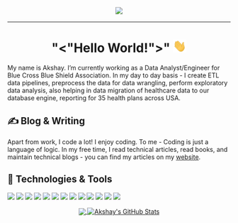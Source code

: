 <html>
<p align="center">
<img src="https://github.com/thompsonemerson/thompsonemerson/raw/master/cover-thompson.png" height="200"/>
</p>
<hr>
<h1 align="center"> "<"Hello World!">" <img src="https://raw.githubusercontent.com/ABSphreak/ABSphreak/master/gifs/Hi.gif" width="30px"></h1>

My name is Akshay. I’m currently working as a Data Analyst/Engineer for Blue Cross Blue Shield Association. In my day to day basis - I create ETL data pipelines, preprocess the data for data wrangling, perform exploratory data analysis, also helping in data migration of healthcare data to our database engine, reporting for 35 health plans across USA.

## &#x270d; Blog & Writing

Apart from work, I code a lot! I enjoy coding. To me - Coding is just a language of logic. In my free time, I read technical articles, read books, and maintain technical blogs - you can find my articles on my [website](https://aks-vijay.github.io/).

## 🔧 Technologies & Tools
![](https://img.shields.io/badge/Code-Python-informational?style=flat&logo=python&logoColor=white&color=2bbc8a)
![](https://img.shields.io/badge/Tools-Pandas-informational?style=flat&logo=mssqlserver&logoColor=white&color=2bbc8a)
![](https://img.shields.io/badge/Tools-Numpy-informational?style=flat&logo=mssqlserver&logoColor=white&color=2bbc8a)
![](https://img.shields.io/badge/Tools-Matplotlib-informational?style=flat&logo=mssqlserver&logoColor=white&color=2bbc8a)
![](https://img.shields.io/badge/Tools-Seaborn-informational?style=flat&logo=mssqlserver&logoColor=white&color=2bbc8a)
![](https://img.shields.io/badge/Tools-SQL-informational?style=flat&logo=mssqlserver&logoColor=white&color=2bbc8a)
![](https://img.shields.io/badge/Tools-SSIS-informational?style=flat&logo=ssis&logoColor=white&color=2bbc8a)
![](https://img.shields.io/badge/Tools-SSRS-informational?style=flat&logo=ssrs&logoColor=white&color=2bbc8a)
![](https://img.shields.io/badge/Tools-R-informational?style=flat&logo=r-open-shift&logoColor=white&color=2bbc8a)
![](https://img.shields.io/badge/Tools-tidyverse-informational?style=flat&logo=r-open-shift&logoColor=white&color=2bbc8a)
![](https://img.shields.io/badge/Tools-dplyr-informational?style=flat&logo=r-open-shift&logoColor=white&color=2bbc8a)
![](https://img.shields.io/badge/Tools-ggplot2-informational?style=flat&logo=r-open-shift&logoColor=white&color=2bbc8a)
![](https://img.shields.io/badge/Tools-Tableau-informational?style=flat&logo=tableau-open-shift&logoColor=white&color=2bbc8a)
<p align = "center">
<a href="https://github.com/aks-vijay/aks-vijay">
  <img align="center" src="https://github-readme-stats.vercel.app/api/top-langs/?username=aks-vijay&hide=scss,javascript,css,tex&title_color=ffffff&text_color=c9cacc&icon_color=2bbc8a&bg_color=1d1f21&langs_count=3" />
</a>
<a href="https://github.com/aks-vijay/aks-vijay">
  <img align="center" src="https://github-readme-stats.vercel.app/api?username=aks-vijay&show_icons=true&line_height=27&count_private=true&title_color=ffffff&text_color=c9cacc&icon_color=2bbc8a&bg_color=1d1f21" alt="Akshay's GitHub Stats" />
</a>
</p>
</p>
</html>
